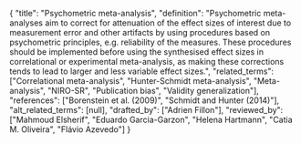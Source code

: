 {
    "title": "Psychometric meta-analysis",
    "definition": "Psychometric meta-analyses aim to correct for attenuation of the effect sizes of interest due to measurement error and other artifacts by using procedures based on psychometric principles, e.g. reliability of the measures. These procedures should be implemented before using the synthesised effect sizes in correlational or experimental meta-analysis, as making these corrections tends to lead to larger and less variable effect sizes.",
    "related_terms": ["Correlational meta-analysis", "Hunter-Schmidt meta-analysis", "Meta-analysis", "NIRO-SR", "Publication bias", "Validity generalization"],
    "references": ["Borenstein et al. (2009)", "Schmidt and Hunter (2014)"],
    "alt_related_terms": [null],
    "drafted_by": ["Adrien Fillon"],
    "reviewed_by": ["Mahmoud Elsherif", "Eduardo Garcia-Garzon", "Helena Hartmann", "Catia M. Oliveira", "Flávio Azevedo"]
  }
